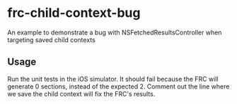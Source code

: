 # frc-child-context-bug
An example to demonstrate a bug with NSFetchedResultsController when targeting saved child contexts

## Usage

Run the unit tests in the iOS simulator. It should fail because the FRC will generate 0 sections, instead of the expected 2.
Comment out the line where we save the child context will fix the FRC's results.
